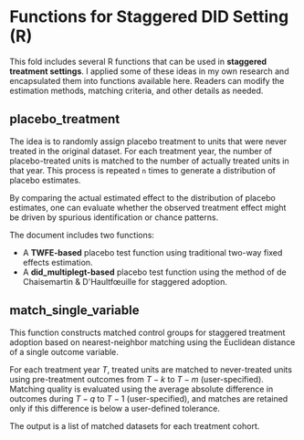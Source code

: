 # Functions for Staggered DID Setting (R)
This fold includes several R functions that can be used in **staggered treatment settings**. I applied some of these ideas in my own research and encapsulated them into functions available here. Readers can modify the estimation methods, matching criteria, and other details as needed.
## placebo_treatment
The idea is to randomly assign placebo treatment to units that were never treated in the original dataset. For each treatment year, the number of placebo-treated units is matched to the number of actually treated units in that year. This process is repeated `n` times to generate a distribution of placebo estimates.

By comparing the actual estimated effect to the distribution of placebo estimates, one can evaluate whether the observed treatment effect might be driven by spurious identification or chance patterns.

The document includes two functions:

- A **TWFE-based** placebo test function using traditional two-way fixed effects estimation.
- A **did_multiplegt-based** placebo test function using the method of de Chaisemartin & D'Haultfœuille for staggered adoption.

## match_single_variable
This function constructs matched control groups for staggered treatment adoption based on nearest-neighbor matching using the Euclidean distance of a single outcome variable. 

For each treatment year $T$, treated units are matched to never-treated units using pre-treatment outcomes from $T−k$ to $T−m$ (user-specified). Matching quality is evaluated using the average absolute difference in outcomes during $T−q$ to $T−1$ (user-specified), and matches are retained only if this difference is below a user-defined tolerance.

The output is a list of matched datasets for each treatment cohort.
